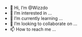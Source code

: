- 👋 Hi, I’m @Wizzdo
- 👀 I’m interested in ...
- 🌱 I’m currently learning ...
- 💞️ I’m looking to collaborate on ...
- 📫 How to reach me ...

<!---
Wizzdo/Wizzdo is a ✨ special ✨ repository because its `README.md` (this file) appears on your GitHub profile.
You can click the Preview link to take a look at your changes.
--->
